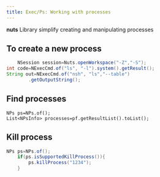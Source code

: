 ```yaml
---
title: Exec/Ps: Working with processes
---
```



**nuts** Library simplify creating and manipulating processes


## To create a new process

```java
    NSession session=Nuts.openWorkspace("-Z","-S");
int code=NExecCmd.of("ls", "-l").system().getResult();
String out=NExecCmd.of("nsh", "ls","--table")
        .getOutputString();
```


## Find processes
    NPs ps=NPs.of();
    List<NPsInfo> processes=pf.getResultList().toList();
## Kill process

```java
NPs ps=NPs.of();
    if(ps.isSupportedKillProcess()){
        ps.killProcess("1234");
    }
```


